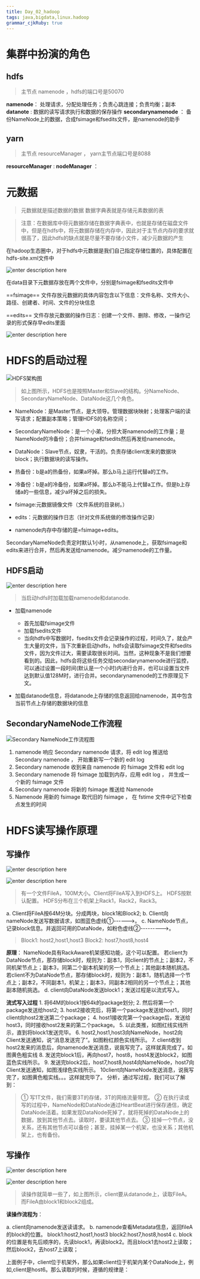 ```yaml
---
title: Day_02_hadoop
tags: java,bigdata,linux.hadoop
grammar_cjkRuby: true
---
```


# 集群中扮演的角色
## hdfs
> 主节点 namenode ，hdfs的端口号是50070

**namenode**： 处理请求，分配处理任务；负责心跳连接；负责均衡；副本
**datanote** : 数据的读写请求执行和数据的保存操作
**secondarynamenode** ： 备份NameNode上的数据，合成fsimage和fsedits文件，是namenode的助手

## yarn

>  主节点 resourceManager ， yarn主节点端口号是8088

**resourceManager** :
**nodeManager** ： 

# 元数据

> 元数据就是描述数据的数据
> 数据字典表就是存储元素数据的表

> 注意：在数据库中将元数据存储在数据字典表中，也就是存储在磁盘文件中，但是在hdfs中，将元数据存储在内存中，因此对于主节点内存的要求就很高了，因此hdfs的缺点就是尽量不要存储小文件，减少元数据的产生

在hadoop生态圈中，对于hdfs中元数据是我们自己指定存储位置的，具体配置在hdfs-site.xml文件中

![enter description here][1]

在data目录下元数据存放在两个文件中，分别是fsimage和fsedits文件中

==fsimage== 文件存放元数据的具体内容包含以下信息：文件名称、文件大小、路径、创建者、时间、文件的分块信息

==edits== 文件存放元数据的操作日志：创建一个文件、删除、修改，一操作记录的形式保存早edits里面

![enter description here][2]

# HDFS的启动过程

![HDFS架构图][3]

> 如上图所示，HDFS也是按照Master和Slave的结构。分NameNode、SecondaryNameNode、DataNode这几个角色。

- NameNode：是Master节点，是大领导。管理数据块映射；处理客户端的读写请求；配置副本策略；管理HDFS的名称空间；
- SecondaryNameNode：是一个小弟，分担大哥namenode的工作量；是NameNode的冷备份；合并fsimage和fsedits然后再发给namenode。
- DataNode：Slave节点，奴隶，干活的。负责存储client发来的数据块block；执行数据块的读写操作。

- 热备份：b是a的热备份，如果a坏掉。那么b马上运行代替a的工作。
- 冷备份：b是a的冷备份，如果a坏掉。那么b不能马上代替a工作。但是b上存储a的一些信息，减少a坏掉之后的损失。
- fsimage:元数据镜像文件（文件系统的目录树。）
- edits：元数据的操作日志（针对文件系统做的修改操作记录）
- namenode内存中存储的是=fsimage+edits。

SecondaryNameNode负责定时默认1小时，从namenode上，获取fsimage和edits来进行合并，然后再发送给namenode。减少namenode的工作量。

## HDFS启动

![enter description here][4]

> 当启动hdfs时加载加载namenode和datanode.

- 加载namenode
	- 首先加载fsimage文件
	- 加载fsedits文件
	- 当向hdfs中写数据时，fsedits文件会记录操作的过程，时间久了，就会产生大量的文件，当下次重新启动hdfs，hdfs会读取fsimage文件和fsedits文件，因为文件过大，需要读取很长时间。当然，这种现象不是我们想要看到的。因此，hdfs会将这些任务交给secondarynamenode进行监控，可以通过设置一段时间(默认是一个小时)内进行合并，也可以设置当文件达到默认值128M时，进行合并。secondarynamenode的工作原理见下文。

- 加载datanode信息，将datanode上存储的信息返回给namenode，其中包含当前节点上存储的数据块的信息

## SecondaryNameNode工作流程

![Secondary NameNode工作流程图][5]

1. namenode 响应 Secondary namenode 请求，将 edit log 推送给 Secondary namenode ， 开始重新写一个新的 edit log 
2. Secondary namenode 收到来自 namenode 的 fsimage 文件和 edit log 
3. Secondary namenode 将 fsimage 加载到内存，应用 edit log ， 并生成一 个新的 fsimage 文件
4. Secondary namenode 将新的 fsimage 推送给 Namenode 
5. Namenode 用新的 fsimage 取代旧的 fsimage ， 在 fstime 文件中记下检查 点发生的时间


# HDFS读写操作原理

## 写操作

![enter description here][6]

![enter description here][7]

> 有一个文件FileA，100M大小。Client将FileA写入到HDFS上。
HDFS按默认配置。
HDFS分布在三个机架上Rack1，Rack2，Rack3。
 
a. Client将FileA按64M分块。分成两块，block1和Block2;
b. Client向nameNode发送写数据请求，如图蓝色虚线①------>。
c. NameNode节点，记录block信息。并返回可用的DataNode，如粉色虚线②--------->。
  >  Block1: host2,host1,host3
  > Block2: host7,host8,host4
	
 **原理**：
        NameNode具有RackAware机架感知功能，这个可以配置。
        若client为DataNode节点，那存储block时，规则为：副本1，同client的节点上；副本2，不同机架节点上；副本3，同第二个副本机架的另一个节点上；其他副本随机挑选。
        若client不为DataNode节点，那存储block时，规则为：副本1，随机选择一个节点上；副本2，不同副本1，机架上；副本3，同副本2相同的另一个节点上；其他副本随机挑选。
d. client向DataNode发送block1；发送过程是以流式写入。
  
**流式写入过程**
        1. 将64M的block1按64k的package划分;
        2. 然后将第一个package发送给host2;
        3. host2接收完后，将第一个package发送给host1，同时client向host2发送第二个package；
        4. host1接收完第一个package后，发送给host3，同时接收host2发来的第二个package。
        5. 以此类推，如图红线实线所示，直到将block1发送完毕。
        6. host2,host1,host3向NameNode，host2向Client发送通知，说“消息发送完了”。如图粉红颜色实线所示。
        7. client收到host2发来的消息后，向namenode发送消息，说我写完了。这样就真完成了。如图黄色粗实线
        8. 发送完block1后，再向host7，host8，host4发送block2，如图蓝色实线所示。
        9. 发送完block2后，host7,host8,host4向NameNode，host7向Client发送通知，如图浅绿色实线所示。
        10client向NameNode发送消息，说我写完了，如图黄色粗实线。。。这样就完毕了。
分析，通过写过程，我们可以了解到：
  > ① 写1T文件，我们需要3T的存储，3T的网络流量带宽。
  >  ② 在执行读或写的过程中，NameNode和DataNode通过HeartBeat进行保存通信，确定DataNode活着。如果发现DataNode死掉了，就将死掉的DataNode上的数据，放到其他节点去。读取时，要读其他节点去。
  > ③ 挂掉一个节点，没关系，还有其他节点可以备份；甚至，挂掉某一个机架，也没关系；其他机架上，也有备份。

## 写操作

![enter description here][8]

![enter description here][9]

> 读操作就简单一些了，如上图所示，client要从datanode上，读取FileA。而FileA由block1和block2组成。 
 
**读操作流程为**：

a. client向namenode发送读请求。
b. namenode查看Metadata信息，返回fileA的block的位置。
    block1:host2,host1,host3
    block2:host7,host8,host4
c. block的位置是有先后顺序的，先读block1，再读block2。而且block1去host2上读取；然后block2，去host7上读取；
 
上面例子中，client位于机架外，那么如果client位于机架内某个DataNode上，例如,client是host6。那么读取的时候，遵循的规律是：



  [1]: https://www.github.com/xiesen310/notes_Images/raw/master/images/1507722260643.jpg
  [2]: https://www.github.com/xiesen310/notes_Images/raw/master/images/1507722403519.jpg
  [3]: https://www.github.com/xiesen310/notes_Images/raw/master/images/1507722766859.jpg
  [4]: https://www.github.com/xiesen310/notes_Images/raw/master/images/1507723844586.jpg
  [5]: https://www.github.com/xiesen310/notes_Images/raw/master/images/1507722918519.jpg
  [6]: https://www.github.com/xiesen310/notes_Images/raw/master/images/1507724673557.jpg
  [7]: https://www.github.com/xiesen310/notes_Images/raw/master/images/1507724693853.jpg
  [8]: https://www.github.com/xiesen310/notes_Images/raw/master/images/1507724992792.jpg
  [9]: https://www.github.com/xiesen310/notes_Images/raw/master/images/1507724999865.jpg